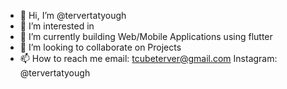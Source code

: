 - 👋 Hi, I’m @tervertatyough
- 👀 I’m interested in 
- 🌱 I’m currently building Web/Mobile Applications using flutter
- 💞️ I’m looking to collaborate on Projects 
- 📫 How to reach me email: tcubeterver@gmail.com Instagram: @tervertatyough

<!---
tervertatyough/tervertatyough is a ✨ special ✨ repository because its `README.md` (this file) appears on your GitHub profile.
You can click the Preview link to take a look at your changes.
--->
